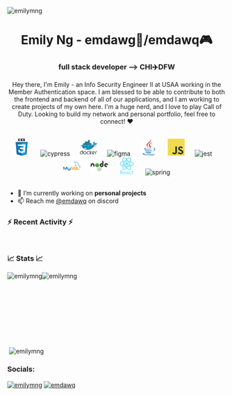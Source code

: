 <p align="left"> <img src="https://komarev.com/ghpvc/?username=emilymng&label=Profile%20views&color=0e75b6&style=flat" alt="emilymng" /> </p>
<h1 align="center">Emily Ng - emdawg🐶/emdawq🎮 </h1>
<h3 align="center">full stack developer --> CHI✈️DFW</h3>

<p align="center">Hey there, I'm Emily - an Info Security Engineer II at USAA working in the Member Authentication space. I am blessed to be able to contribute to both the frontend and backend of all of our applications, and I am working to create projects of my own here. I'm a huge nerd, and I love to play Call of Duty. Looking to build my network and personal portfolio, feel free to connect! ♥️</p>

<div>&nbsp;</div>

<div align="center">
  <img src="https://raw.githubusercontent.com/devicons/devicon/master/icons/css3/css3-original-wordmark.svg" alt="css3" width="40" height="40"/>
  <img width="15" />
  <img src="https://raw.githubusercontent.com/simple-icons/simple-icons/6e46ec1fc23b60c8fd0d2f2ff46db82e16dbd75f/icons/cypress.svg" alt="cypress" width="40" height="40"/> 
  <img width="15" />
  <img src="https://raw.githubusercontent.com/devicons/devicon/master/icons/docker/docker-original-wordmark.svg" alt="docker" width="40" height="40"/> 
  <img width="15" />
  <img src="https://www.vectorlogo.zone/logos/figma/figma-icon.svg" alt="figma" width="40" height="40"/> 
  <img width="15" />
  <img src="https://raw.githubusercontent.com/devicons/devicon/master/icons/java/java-original.svg" alt="java" width="40" height="40"/>
  <img width="15" />
  <img src="https://raw.githubusercontent.com/devicons/devicon/master/icons/javascript/javascript-original.svg" alt="javascript" width="40" height="40"/>
  <img width="15" />
  <img src="https://www.vectorlogo.zone/logos/jestjsio/jestjsio-icon.svg" alt="jest" width="40" height="40"/>
  <img width="15" />
  <img src="https://raw.githubusercontent.com/devicons/devicon/master/icons/mysql/mysql-original-wordmark.svg" alt="mysql" width="40" height="40"/>
  <img width="15" />
  <img src="https://raw.githubusercontent.com/devicons/devicon/master/icons/nodejs/nodejs-original-wordmark.svg" alt="nodejs" width="40" height="40"/>
  <img width="15" />
  <img src="https://raw.githubusercontent.com/devicons/devicon/master/icons/react/react-original-wordmark.svg" alt="react" width="40" height="40"/> 
  <img width="15" />
  <img src="https://www.vectorlogo.zone/logos/springio/springio-icon.svg" alt="spring" width="40" height="40"/>
</div>

<div>&nbsp;</div>
<div>
  <ul>
    <li>🔭 I’m currently working on <b>personal projects</b></li>
    <li>📫 Reach me <a href="https://discord.com/users/538857242007568399">@emdawq</a> on discord</li>
  </ul>
</div>


<h3 align="left">⚡ Recent Activity ⚡ </h3>
<!--START_SECTION:activity-->

<!--END_SECTION:activity-->
<div>&nbsp;</div>

<h3 align="left">📈 Stats 📈</h3>
<div style="display: flex; flex-direction: row;">
  <img height="140" align="center" src="https://github-readme-streak-stats.herokuapp.com/?user=emilymng&" alt="emilymng" />

  <img height="140" align="center" src="https://github-readme-stats.vercel.app/api?username=emilymng&show_icons=true&locale=en" alt="emilymng" />
</div>

<div>&nbsp;</div>
<p>&nbsp;<img height="140" align="center" src="https://github-readme-stats.vercel.app/api/top-langs?username=emilymng&show_icons=true&locale=en&layout=compact" alt="emilymng" /></p>

<h3 align="left">Socials:</h3>
<p align="left">
<a href="https://linkedin.com/in/emilymng" target="blank"><img align="center" src="https://raw.githubusercontent.com/rahuldkjain/github-profile-readme-generator/master/src/images/icons/Social/linked-in-alt.svg" alt="emilymng" height="30" width="40" /></a>
<a href="https://instagram.com/emdawq" target="blank"><img align="center" src="https://raw.githubusercontent.com/rahuldkjain/github-profile-readme-generator/master/src/images/icons/Social/instagram.svg" alt="emdawq" height="30" width="40" /></a>
</p>
